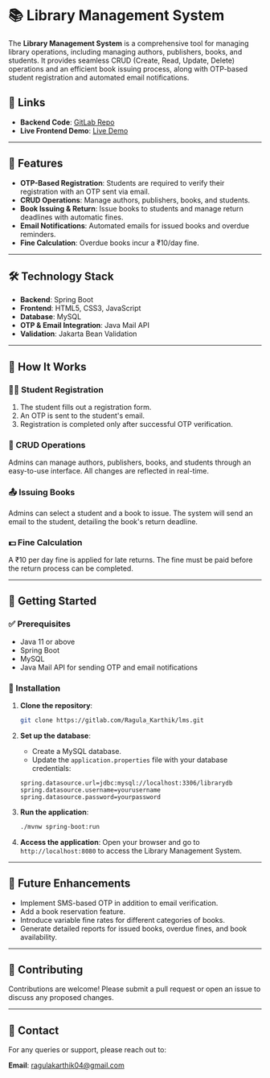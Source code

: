 # 📚 Library Management System

The **Library Management System** is a comprehensive tool for managing library operations, including managing authors, publishers, books, and students. It provides seamless CRUD (Create, Read, Update, Delete) operations and an efficient book issuing process, along with OTP-based student registration and automated email notifications.

## 🔗 Links
- **Backend Code**: [GitLab Repo](https://gitlab.com/Ragula_Karthik/lms)
- **Live Frontend Demo**: [Live Demo](https://ragulakarthik.github.io/Library-Management-System/LMS-FRONEND/index.html)

---

## 🚀 Features

- **OTP-Based Registration**: Students are required to verify their registration with an OTP sent via email.
- **CRUD Operations**: Manage authors, publishers, books, and students.
- **Book Issuing & Return**: Issue books to students and manage return deadlines with automatic fines.
- **Email Notifications**: Automated emails for issued books and overdue reminders.
- **Fine Calculation**: Overdue books incur a ₹10/day fine.

---

## 🛠️ Technology Stack

- **Backend**: Spring Boot
- **Frontend**: HTML5, CSS3, JavaScript
- **Database**: MySQL
- **OTP & Email Integration**: Java Mail API
- **Validation**: Jakarta Bean Validation

---

## 📝 How It Works

### 👨‍🎓 Student Registration

1. The student fills out a registration form.
2. An OTP is sent to the student's email.
3. Registration is completed only after successful OTP verification.

### 🔄 CRUD Operations

Admins can manage authors, publishers, books, and students through an easy-to-use interface. All changes are reflected in real-time.

### 📤 Issuing Books

Admins can select a student and a book to issue. The system will send an email to the student, detailing the book's return deadline.

### 💵 Fine Calculation

A ₹10 per day fine is applied for late returns. The fine must be paid before the return process can be completed.

---

## 🚀 Getting Started

### ✅ Prerequisites

- Java 11 or above
- Spring Boot
- MySQL
- Java Mail API for sending OTP and email notifications

### 🔧 Installation

1. **Clone the repository**:
    ```bash
    git clone https://gitlab.com/Ragula_Karthik/lms.git
    ```

2. **Set up the database**:
    - Create a MySQL database.
    - Update the `application.properties` file with your database credentials:
    ```properties
    spring.datasource.url=jdbc:mysql://localhost:3306/librarydb
    spring.datasource.username=yourusername
    spring.datasource.password=yourpassword
    ```

3. **Run the application**:
    ```bash
    ./mvnw spring-boot:run
    ```

4. **Access the application**:
    Open your browser and go to `http://localhost:8080` to access the Library Management System.

---

## 🌟 Future Enhancements

- Implement SMS-based OTP in addition to email verification.
- Add a book reservation feature.
- Introduce variable fine rates for different categories of books.
- Generate detailed reports for issued books, overdue fines, and book availability.

---

## 🤝 Contributing

Contributions are welcome! Please submit a pull request or open an issue to discuss any proposed changes.

---

## 📧 Contact

For any queries or support, please reach out to:

**Email**: ragulakarthik04@gmail.com
